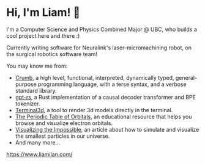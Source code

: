 # Hi, I'm Liam! 👋
I'm a Computer Science and Physics Combined Major @ UBC, who builds a cool project here and there :)

Currently writing software for Neuralink's laser-micromachining robot, on the surgical robotics software team!

You may know me from:
- [Crumb](https://github.com/liam-ilan/crumb), a high level, functional, interpreted, dynamically typed, general-purpose programming language, with a terse syntax, and a verbose standard library.
- [gpt-rs](https://github.com/UBCFormulaElectric), a Rust implementation of a causal decoder transformer and BPE tokenizer.
- [Terminal3d](https://github.com/liam-ilan/terminal3d), a tool to render 3d models directly in the terminal.
- [The Periodic Table of Orbitals](https://liam-ilan.github.io/electron-orbitals/), an educational resource that helps you browse and visualize electron orbitals. 
- [Visualizing the Impossible](https://liam-ilan.github.io/time-dependent-schrodinger-equation/), an article about how to simulate and visualize the smallest particles in our universe.
- And many more...

https://www.liamilan.com/
